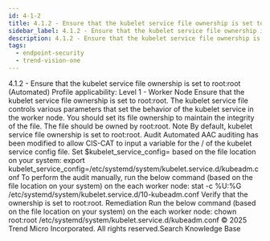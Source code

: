 ```yaml
---
id: 4-1-2
title: 4.1.2 - Ensure that the kubelet service file ownership is set to root:root (Automated)
sidebar_label: 4.1.2 - Ensure that the kubelet service file ownership is set to root:root (Automated)
description: 4.1.2 - Ensure that the kubelet service file ownership is set to root:root (Automated)
tags:
  - endpoint-security
  - trend-vision-one
---
```


 4.1.2 - Ensure that the kubelet service file ownership is set to root:root (Automated) Profile applicability: Level 1 - Worker Node Ensure that the kubelet service file ownership is set to root:root. The kubelet service file controls various parameters that set the behavior of the kubelet service in the worker node. You should set its file ownership to maintain the integrity of the file. The file should be owned by root:root. Note By default, kubelet service file ownership is set to root:root. Audit Automated AAC auditing has been modified to allow CIS-CAT to input a variable for the <PATH>/<FILENAME> of the kubelet service config file. Set $kubelet_service_config=<PATH> based on the file location on your system: export kubelet_service_config=/etc/systemd/system/kubelet.service.d/kubeadm.conf To perform the audit manually, run the below command (based on the file location on your system) on the each worker node: stat -c %U:%G /etc/systemd/system/kubelet.service.d/10-kubeadm.conf Verify that the ownership is set to root:root. Remediation Run the below command (based on the file location on your system) on the each worker node: chown root:root /etc/systemd/system/kubelet.service.d/kubeadm.conf © 2025 Trend Micro Incorporated. All rights reserved.Search Knowledge Base